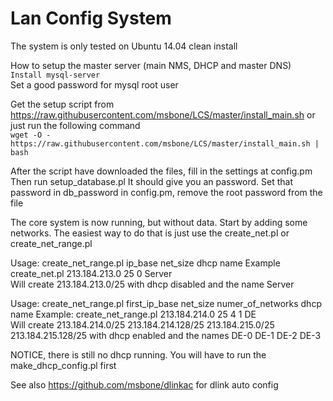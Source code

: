 Lan Config System
===
The system is only tested on Ubuntu 14.04 clean install

How to setup the master server (main NMS, DHCP and master DNS) <br />
```Install mysql-server``` <br />
 Set a good password for mysql root user

Get the setup script from https://raw.githubusercontent.com/msbone/LCS/master/install_main.sh  or just run the following command<br />
```wget -O - https://raw.githubusercontent.com/msbone/LCS/master/install_main.sh | bash```

After the script have downloaded the files, fill in the settings at config.pm
Then run setup_database.pl It should give you an password. Set that password in db_password in config.pm, remove the root password from the file

The core system is now running, but without data. Start by adding some networks. The easiest way to do that is just use the create_net.pl or create_net_range.pl

Usage: create_net_range.pl ip_base net_size dhcp name
  Example create_net.pl 213.184.213.0 25 0 Server <br />
  Will create 213.184.213.0/25 with dhcp disabled and the name Server

Usage: create_net_range.pl first_ip_base net_size numer_of_networks dhcp name
  Example: create_net_range.pl 213.184.214.0 25 4 1 DE<br />
  Will create 213.184.214.0/25 213.184.214.128/25 213.184.215.0/25 213.184.215.128/25 with dhcp enabled and the names DE-0 DE-1 DE-2 DE-3

NOTICE, there is still no dhcp running. You will have to run the make_dhcp_config.pl first

See also https://github.com/msbone/dlinkac for dlink auto config
